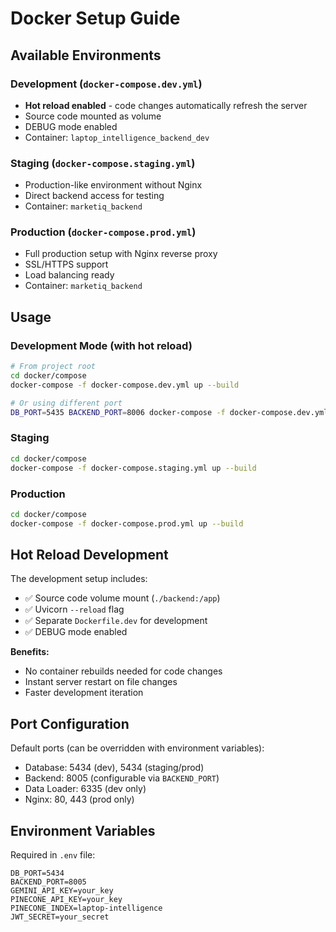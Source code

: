 # Docker Setup Guide

## Available Environments

### Development (`docker-compose.dev.yml`)
- **Hot reload enabled** - code changes automatically refresh the server
- Source code mounted as volume
- DEBUG mode enabled
- Container: `laptop_intelligence_backend_dev`

### Staging (`docker-compose.staging.yml`)
- Production-like environment without Nginx
- Direct backend access for testing
- Container: `marketiq_backend`

### Production (`docker-compose.prod.yml`)
- Full production setup with Nginx reverse proxy
- SSL/HTTPS support
- Load balancing ready
- Container: `marketiq_backend`

## Usage

### Development Mode (with hot reload)
```bash
# From project root
cd docker/compose
docker-compose -f docker-compose.dev.yml up --build

# Or using different port
DB_PORT=5435 BACKEND_PORT=8006 docker-compose -f docker-compose.dev.yml up
```

### Staging
```bash
cd docker/compose
docker-compose -f docker-compose.staging.yml up --build
```

### Production
```bash
cd docker/compose
docker-compose -f docker-compose.prod.yml up --build
```

## Hot Reload Development

The development setup includes:
- ✅ Source code volume mount (`./backend:/app`)
- ✅ Uvicorn `--reload` flag
- ✅ Separate `Dockerfile.dev` for development
- ✅ DEBUG mode enabled

**Benefits:**
- No container rebuilds needed for code changes
- Instant server restart on file changes
- Faster development iteration

## Port Configuration

Default ports (can be overridden with environment variables):
- Database: 5434 (dev), 5434 (staging/prod)
- Backend: 8005 (configurable via `BACKEND_PORT`)
- Data Loader: 6335 (dev only)
- Nginx: 80, 443 (prod only)

## Environment Variables

Required in `.env` file:
```
DB_PORT=5434
BACKEND_PORT=8005
GEMINI_API_KEY=your_key
PINECONE_API_KEY=your_key
PINECONE_INDEX=laptop-intelligence
JWT_SECRET=your_secret
```